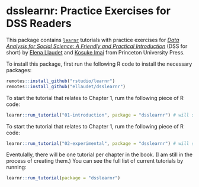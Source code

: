 # dsslearnr: Practice Exercises for DSS Readers

This package contains [`learnr`](https://rstudio.github.io/learnr/index.html) tutorials with practice exercises for [*Data Analysis for Social Science: A Friendly and Practical Introduction*]([https://press.princeton.edu/books/paperback/9780691199436/data-analysis-for-social-science]) (DSS for short) by [Elena Llaudet](https://scholar.harvard.edu/ellaudet) and [Kosuke Imai](https://imai.fas.harvard.edu/) from Princeton University Press. 

To install this package, first run the following R code to install the necessary packages:

``` r
remotes::install_github("rstudio/learnr")
remotes::install_github("ellaudet/dsslearnr")
```

To start the tutorial that relates to Chapter 1, rum the following piece of R code:

``` r
learnr::run_tutorial("01-introduction", package = "dsslearnr") # will start the tutorial for chapter 1
```

To start the tutorial that relates to Chapter 1, rum the following piece of R code:

``` r
learnr::run_tutorial("02-experimental", package = "dsslearnr") # will start the tutorial for chapter 2
```

Eventulally, there will be one tutorial per chapter in the book.  (I am still in the process of creating them.) You can see the full list of current tutorials by running:

``` r
learnr::run_tutorial(package = "dsslearnr")
```



